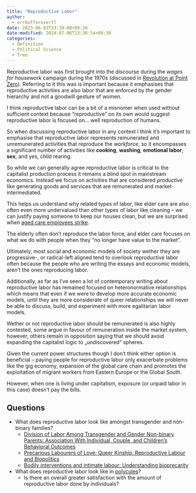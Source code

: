 ```yaml
---
title: "Reproductive Labor"
author:
  - errbufferoverfl
date: 2023-06-03T23:30:00+09:30
date-modified: 2024-07-06T13:36:54+09:30
categories:
  - Definition
  - Political Science
  - Tree
---
```


Reproductive labor was first brought into the discourse during the *wages for housework* campaign during the 1970s (discussed in [Revolution at Point Zero](../antilibrary/revolution-at-point-zero.md)). Referring to it this was is important because it emphasises that reproductive activities are also labor that are enforced by the gender hierarchy and not a goodwill gesture of women.

I think reproductive labor can be a bit of a misnomer when used without sufficient context because “reproductive” on its own would suggest reproductive labor is focused on… well reproduction of humans.

So when discussing reproductive labor in any context I think it’s important to emphasise that reproductive labor represents remunerated and unremunerated activities that reproduce the *workforce*, so it encompasses a significant number of activities like **cooking**, **washing**, **emotional labor**, **sex**, and yes, child rearing.

So while we can generally agree reproductive labor is critical to the capitalist production process it remains a blind spot in mainstream economics. Instead we focus on activities that are considered *productive* like generating goods and services that are remunerated and market-intermediated.

This helps us understand why related types of labor, like elder care are also often even more undervalued than other types of labor like cleaning – we can justify paying someone to keep our houses clean, but we are surprised when [aged care employees strike](https://www.sbs.com.au/news/article/interim-pay-rise-for-some-aged-care-workers-in-australia-welcomed-but-unions-urge-more-action/hhv5vmeva).

The elderly often don’t reproduce the labor force, and elder care focuses on what we do with people when they “no longer have value to the market”.

Ultimately, most social and economic models of society wether they are progressive-, or radical-left aligned tend to overlook reproductive labor often because the people who are writing the essays and economic models, aren’t the ones reproducing labor.

Additionally, as far as I’ve seen a lot of contemporary writing about reproductive labor has remained focused on heteronormative relationships which means that even if we were to develop more accurate economic models, until they are more considerate of queer relationships we will never be able to discuss, build, and experiment with more egalitarian labor models.

Wether or not reproductive labor should be remunerated is also highly contested, some argue in favour of remuneration inside the market system, however, others remain in opposition saying that we should avoid expanding the capitalist logic to „undiscovered“ spheres.

Given the current power structures though I don’t think either option is beneficial – paying people for reproductive labor only exacerbate problems like the gig economy, expansion of the global care chain and promotes the exploitation of migrant workers from Eastern Europe or the Global South.

However, when one is living under capitalism, exposure (or unpaid labor in this case) doesn’t pay the bills.

## Questions

- What does reproductive labor look like amongst transgender and non-binary families?
  - [Division of Labor Among Transgender and Gender Non-binary Parents: Association With Individual, Couple, and Children’s Behavioral Outcomes](https://www.frontiersin.org/articles/10.3389/fpsyg.2020.00015/full)
  - [Precarious Labourers of Love: Queer Kinship, Reproductive Labour and Biopolitics](https://www.migration.org.za/precarious-labourers-of-love-queer-kinship-reproductive-labour-and-biopolitics/)
  - [Bodily interventions and intimate labour: Understanding bioprecarity](https://www.jstor.org/stable/j.ctvwh8fh8)
- What does reproductive labor look like in [polycules](https://www.dictionary.com/e/gender-sexuality/polycule/)?
  - Is there an overall greater satisfaction with the amount of reproductive labor done by individuals?
